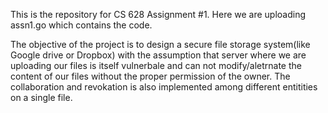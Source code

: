 This is the repository for CS 628 Assignment #1. Here we are uploading assn1.go which contains the code.

The objective of the project is to design a secure file storage system(like Google drive or Dropbox) with the assumption that server where we are uploading our files is itself vulnerbale and can not modify/aletrnate the content of our files without the proper permission of the owner. The collaboration and revokation is also implemented among different entitities on a single file.

